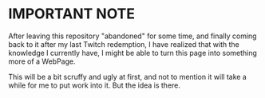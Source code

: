# IMPORTANT NOTE
After leaving this repository "abandoned" for some time, and finally coming back to it after my last Twitch redemption, I have realized that with the knowledge I currently have, I might be able to turn this page into something more of a WebPage.

This will be a bit scruffy and ugly at first, and not to mention it will take a while for me to put work into it. But the idea is there.
